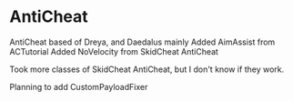 # AntiCheat
AntiCheat based of Dreya, and Daedalus mainly
Added AimAssist from ACTutorial
Added NoVelocity from SkidCheat AntiCheat

Took more classes of SkidCheat AntiCheat, but I don't know if they work.

Planning to add CustomPayloadFixer
